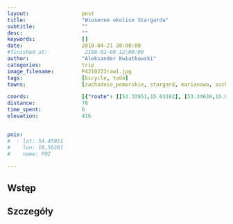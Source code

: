 ```yaml
---
layout:                 post
title:                  "Wiosenne okolice Stargardu"
subtitle:               ""
desc:                   ""
keywords:               []
date:                   2018-04-21 20:00:00
#finished_at:            2100-02-09 12:00:00
author:                 "Aleksander Kwiatkowski"
categories:             trip
image_filename:         P4210223raw1.jpg
tags:                   [bicycle, todo]
towns:                  [zachodnio_pomorskie, stargard, marianowo, suchan, dobrzany, choszczno, krzecin, bierzwnik]

coords:                 [{"route": [[53.33951,15.03182], [53.34638,15.05946], [53.32967,15.08607], [53.35063,15.12778], [53.34007,15.19104], [53.33151,15.21361], [53.33828,15.24460], [53.32962,15.27962], [53.32905,15.31704], [53.30126,15.38776], [53.30419,15.39128], [53.30039,15.43016], [53.30885,15.43488], [53.30865,15.45368], [53.27494,15.46269], [53.27222,15.44810], [53.24830,15.41849], [53.25132,15.38510], [53.22287,15.37944], [53.20760,15.39291], [53.18899,15.39643], [53.14644,15.45119], [53.13403,15.45643], [53.12352,15.45153], [53.08364,15.48063], [53.04382,15.52681], [53.03861,15.54286], [53.05321,15.59127]], "type": "bicycle"}]
distance:               78
time_spent:             6
elevation:              416


pois:
#  - lat: 54.45911
#    lon: 18.56281
#    name: POI

---
```



## Wstęp

## Szczegóły

